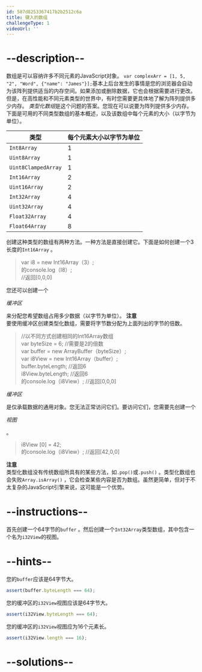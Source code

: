 ```yaml
---
id: 587d8253367417b2b2512c6a
title: 键入的数组
challengeType: 1
videoUrl: ''
---
```


# --description--

数组是可以容纳许多不同元素的JavaScript对象。 `var complexArr = [1, 5, "2", "Word", {"name": "James"}];`基本上后台发生的事情是您的浏览器会自动为该阵列提供适当的内存空间。如果添加或删除数据，它也会根据需要进行更改。但是，在高性能和不同元素类型的世界中，有时您需要更具体地了解为阵列提供多少内存。 <dfn>类型化数组</dfn>是这个问题的答案。您现在可以说要为阵列提供多少内存。下面是可用的不同类型数组的基本概述，以及该数组中每个元素的大小（以字节为单位）。

| 类型                  | 每个元素大小以字节为单位 |
| ------------------- | ------------ |
| `Int8Array`         | 1            |
| `Uint8Array`        | 1            |
| `Uint8ClampedArray` | 1            |
| `Int16Array`        | 2            |
| `Uint16Array`       | 2            |
| `Int32Array`        | 4            |
| `Uint32Array`       | 4            |
| `Float32Array`      | 4            |
| `Float64Array`      | 8            |

创建这种类型的数组有两种方法。一种方法是直接创建它。下面是如何创建一个3长度的`Int16Array` 。

> var i8 = new Int16Array（3）;  
> 的console.log（I8）;  
> //返回\[0,0,0]

您还可以创建一个

<dfn>缓冲区</dfn>

来分配您希望数组占用多少数据（以字节为单位）。 **注意**  
要使用缓冲区创建类型化数组，需要将字节数分配为上面列出的字节的倍数。

> //以不同方式创建相同的Int16Array数组  
> var byteSize = 6; //需要是2的倍数  
> var buffer = new ArrayBuffer（byteSize）;  
> var i8View = new Int16Array（buffer）;  
> buffer.byteLength; //返回6  
> i8View.byteLength; //返回6  
> 的console.log（i8View）; //返回\[0,0,0]

<dfn>缓冲区</dfn>

是仅承载数据的通用对象。您无法正常访问它们。要访问它们，您需要先创建一个

<dfn>视图</dfn>

 。

> i8View \[0] = 42;  
> 的console.log（i8View）; //返回\[42,0,0]

**注意**  
类型化数组没有传统数组所具有的某些方法，如`.pop()`或`.push()` 。类型化数组也会失败`Array.isArray()` ，它会检查某些内容是否为数组。虽然更简单，但对于不太复杂的JavaScript引擎来说，这可能是一个优势。

# --instructions--

首先创建一个64字节的`buffer` 。然后创建一个`Int32Array`类型数组，其中包含一个名为`i32View`的视图。

# --hints--

您的`buffer`应该是64字节大。

```js
assert(buffer.byteLength === 64);
```

您的缓冲区的`i32View`视图应该是64字节大。

```js
assert(i32View.byteLength === 64);
```

您的缓冲区的`i32View`视图应为16个元素长。

```js
assert(i32View.length === 16);
```

# --solutions--

